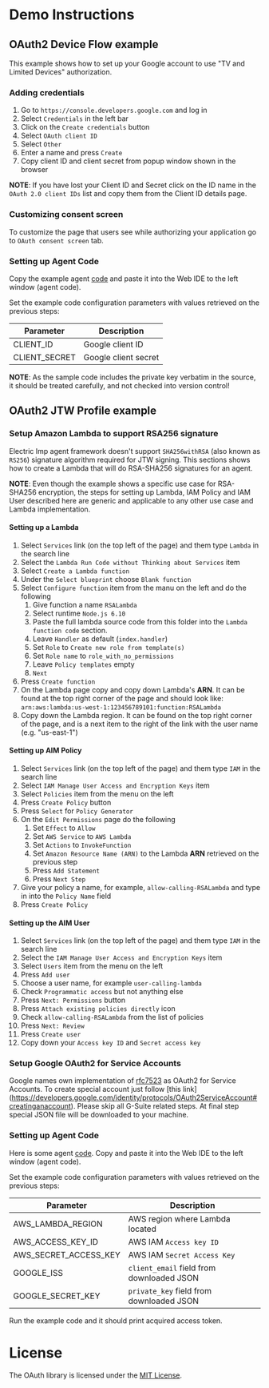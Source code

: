 # Demo Instructions

## OAuth2 Device Flow example

This example shows how to set up your Google account to use "TV and Limited Devices" authorization.

### Adding credentials

1. Go to `https://console.developers.google.com` and log in
1. Select `Credentials` in the left bar
1. Click on the `Create credentials` button
1. Select `OAuth client ID`
1. Select `Other`
1. Enter a name and press `Create`
1. Copy client ID and client secret from popup window shown in the browser

**NOTE**: If you have lost your Client ID and Secret click on the ID name in the `OAuth 2.0 client IDs` list and copy them from the Client ID details page.

### Customizing consent screen

To customize the page that users see while authorizing your application go to `OAuth consent screen` tab.


### Setting up Agent Code

Copy the example agent [code](DeviceFlow.agent.nut) and paste it into the Web IDE to the left window (agent code).

Set the example code configuration parameters with values retrieved on the previous steps:

Parameter             | Description
----------------------| -----------
CLIENT_ID  			  | Google client ID
CLIENT_SECRET         | Google client secret

**NOTE**: As the sample code includes the private key verbatim in the source,
it should be treated carefully, and not checked into version control!

## OAuth2 JTW Profile example

### Setup Amazon Lambda to support RSA256 signature

Electric Imp agent framework doesn't support `SHA256withRSA` (also known as `RS256`) signature algorithm required for JTW signing. This sections shows how to create a Lambda that will do RSA-SHA256 signatures for an agent.

**NOTE**: Even though the example shows a specific use case for RSA-SHA256 encryption, the steps for setting up Lambda, IAM Policy and IAM User described here are generic and applicable to any other use case and Lambda implementation.

#### Setting up a Lambda

1. Select `Services` link (on the top left of the page) and them type `Lambda` in the search line
1. Select the `Lambda Run Code without Thinking about Services` item
1. Select `Create a Lambda function`
1. Under the `Select blueprint` choose `Blank function`
1. Select `Configure function` item from the manu on the left and do the following
    1. Give function a name `RSALambda`
    1. Select runtime `Node.js 6.10`
    1. Paste the full lambda source code from this folder into the `Lambda function code` section.
    1. Leave `Handler` as default (`index.handler`)
    1. Set `Role` to `Create new role from template(s)`
    1. Set `Role name` to `role_with_no_permissions`
    1. Leave `Policy templates` empty
    1. `Next`
1. Press `Create function`
1. On the Lambda page copy and copy down Lambda's **ARN**. It can be found at the top right corner
of the page and should look like: `arn:aws:lambda:us-west-1:123456789101:function:RSALambda`
1. Copy down the Lambda region. It can be found on the top right corner of the page,
and is a next item to the right of the link with the user name (e.g. "us-east-1")


#### Setting up AIM Policy

1. Select `Services` link (on the top left of the page) and them type `IAM` in the search line
1. Select `IAM Manage User Access and Encryption Keys` item
1. Select `Policies` item from the menu on the left
1. Press `Create Policy` button
1. Press `Select` for `Policy Generator`
1. On the `Edit Permissions` page do the following
    1. Set `Effect` to `Allow`
    1. Set `AWS Service` to `AWS Lambda`
    1. Set `Actions` to `InvokeFunction`
    1. Set `Amazon Resource Name (ARN)` to the Lambda **ARN** retrieved on the previous step
    1. Press `Add Statement`
    1. Press `Next Step`
1. Give your policy a name, for example, `allow-calling-RSALambda` and type in into the `Policy Name` field
1. Press `Create Policy`

#### Setting up the AIM User

1. Select `Services` link (on the top left of the page) and them type `IAM` in the search line
1. Select the `IAM Manage User Access and Encryption Keys` item
1. Select `Users` item from the menu on the left
1. Press `Add user`
1. Choose a user name, for example `user-calling-lambda`
1. Check `Programmatic access` but not anything else
1. Press `Next: Permissions` button
1. Press `Attach existing policies directly` icon
1. Check `allow-calling-RSALambda` from the list of policies
1. Press `Next: Review`
1. Press `Create user`
1. Copy down your `Access key ID` and `Secret access key`

### Setup Google OAuth2 for Service Accounts

Google names own implementation of [rfc7523](https://tools.ietf.org/html/rfc7523) as OAuth2 for Service Accounts. To create special account just follow [this link] (https://developers.google.com/identity/protocols/OAuth2ServiceAccount#creatinganaccount). Please skip all G-Suite related steps. At final step special JSON file will be downloaded to your machine.

### Setting up Agent Code

Here is some agent [code](JWTProfile.agent.nut). Copy and paste it into the Web IDE to the left window (agent code).

Set the example code configuration parameters with values retrieved on the previous steps:

Parameter             | Description
----------------------| -----------
AWS_LAMBDA_REGION     | AWS region where Lambda located
AWS_ACCESS_KEY_ID     | AWS IAM `Access key ID`
AWS_SECRET_ACCESS_KEY | AWS IAM `Secret Access Key`
GOOGLE_ISS            | `client_email` field from downloaded JSON
GOOGLE_SECRET_KEY     | `private_key` field from downloaded JSON

Run the example code and it should print acquired access token.

# License

The OAuth library is licensed under the [MIT License](../LICENSE).
